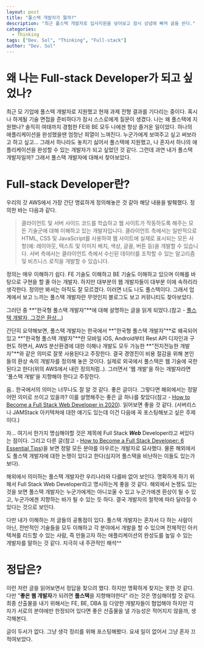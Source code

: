 ```yaml
---
layout: post
title: "풀스택 개발자가 뭘까?"
description: "최근 풀스택 개발자로 입사지원을 넣어보고 잠시 상념에 빠져 글을 쓴다."
categories: 
  - Thinking
tags: ["Dev. Sol", "Thinking", "Full-stack"]
author: "Dev. Sol"
---
```


# 왜 나는 Full-stack Developer가 되고 싶었나?

최근 모 기업에 풀스택 개발자로 지원했고 현재 과제 전형 결과를 기다리는 중이다. 혹시나 하게될 기술 면접을 준비하다가 잠시 스스로에게 질문이 생겼다. 나는 왜 풀스택에 지원했나? 솔직히 여태까지 경험한 FE와 BE 모두 나에겐 항상 즐거운 일이었다. 하나의 애플리케이션을 완성했을땐 엄청난 희열이 느껴진다. 누군가에게 보여주고 싶고 써보라고 하고 싶고... 그래서 하나라도 놓치기 싫어서 풀스택에 지원했고, 나 혼자서 하나의 애플리케이션을 완성할 수 있는 개발자가 되고 싶었던 것 같다. 그런데 과연 내가 풀스택 개발자일까? 그래서 풀스택 개발자에 대해서 찾아보았다. 

# Full-stack Developer란?

우리의 갓 AWS에서 가장 간단 명료하게 정의해놓은 것 같아 해당 내용을 발췌했다. 정의한 바는 다음과 같다.

> 클라이언트 및 서버 사이드 코드를 학습하고 웹 사이트가 작동하도록 해주는 모든 기술군에 대해 이해하고 있는 개발자입니다. 클라이언트 측에서는 일반적으로 HTML, CSS 및 JavaScript를 사용하여 웹 사이트에 실제로 표시되는 모든 사항(예: 레이아웃, 텍스트 및 이미지 배치, 색상, 글꼴, 버튼 등)을 개발할 수 있습니다. 서버 측에서는 클라이언트 측에서 수신된 데이터를 조작할 수 있는 알고리즘 및 비즈니스 로직을 개발할 수 있습니다.

정의는 매우 이해하기 쉽다. FE 기술도 이해하고 BE 기술도 이해하고 있으며 이해를 바탕으로 구현을 할 줄 아는 개발자. 하지만 대부분의 웹 개발자들이 대부분 이에 속하리라 생각한다. 정의만 봐서는 아직도 잘 모르겠다. 이러면 너도 나도 풀스택이다. 그래서 업계에서 보고 느끼는 풀스택 개발자란 무엇인지 블로그도 보고 커뮤니티도 찾아보았다.

그러던 중 **"한국형 풀스택 개발자"**에 대해 설명하는 글을 읽게 되었다.(참고 - <a href="https://brunch.co.kr/@supims/17">풀스택 개발자, 그것은 환상...</a>)

간단히 요약해보면, 풀스택 개발자는 한국에서 **"한국형 풀스택 개발자"**로 왜곡되어 있고 **"한국형 풀스택 개발자"**란 모바일 iOS, Android부터 Rest API 디자인과 구현도 하면서, AWS 분산환경에 대한 이해나 개발도 모두 가능한 **"전지전능한 개발자"**와 같은 의미로 잘못 사용된다고 주장한다. 결국 경영진이 비용 절감을 위해 본인들의 환상 속의 개발자를 정의해 놓은 것이다. 실제로 외국에서 풀스택은 웹 기술에 국한된다고 한다(위의 AWS에서 내린 정의처럼..). 그러면서 '웹 개발'을 하는 개발자라면 '풀스택 개발'을 지향해야 한다고 주장한다.

음.. 한국에서의 의미는 너무나도 잘 알 것 같다. 좋은 글이다. 그렇다면 해외에서는 정말 어떤 의미로 쓰이고 있을까? 이를 설명해주는 좋은 글 하나를 찾았다(참고 - <a href="https://www.freecodecamp.org/news/how-to-become-a-full-stack-web-developer-in-2020/">How to Become a Full Stack Web Developer in 2020</a>). 읽어보면 좋을 것 같다. (서버리스나 JAMStack 아키텍쳐에 대한 얘기도 있는데 이건 다음에 꼭 포스팅해보고 싶은 주제이다.)

자... 여기서 한가지 명심해야할 것은 제목에 Full Stack ***Web*** Developer라고 써있다는 점이다. 그리고 다른 글(참고 - <a href="https://www.freecodecamp.org/news/how-to-become-a-full-stack-web-developer-in-2020/">How to Become a Full Stack Developer: 6 Essential Tips</a>)을 보면 정말 모든 분야를 아우르는 개발자로 묘사했다. 물론 해외에서도 풀스택 개발자에 대한 논쟁이 있다고 한다(심지어 풀스택을 비난하는 이들도 있는가보다).

해외에서 의미하는 풀스택 개발자란 우리나라와 다를바 없어 보인다. 명확하게 하기 위해서 Full Stack Web Developer라고 명시하는게 좋을 것 같다. 해외에서 논쟁도 있는 것을 보면 풀스택 개발자는 누군가에게는 아니꼬울 수 있고 누군가에겐 환상이 될 수 있고, 누군가에겐 지향하는 바가 될 수 있는 듯 하다. 결국 개발자의 철학에 따라 달라질 수 있다는 것으로 보인다.

다만 내가 이해하는 저 글들의 공통점이 있다. 풀스택 개발자는 혼자서 다 하는 사람이 아닌, 전반적인 기술들을 모두 이해하고 각 분야에서 개발을 할 수 있으며 전체적인 아키텍쳐를 리드할 수 있는 사람, 즉 만들고자 하는 애플리케이션의 완성도를 높일 수 있는 개발자를 말하는 것 같다. 지극히 내 주관적인 해석^^

# 정답은?

이런 저런 글을 읽어보면서 정답을 찾으려 했다. 하지만 명확하게 찾지는 못한 것 같다. 다만 "**좋은 웹 개발자**가 되려면 **풀스택**을 지향해야한다" 라는 것은 명심해야할 것 같다. 최종 산출물을 내기 위해서는 FE, BE, DBA 등 다양한 개발자들이 협업해야 하지만 각자가 서로의 분야에만 한정되어 있다면 좋은 산출물을 낼 가능성은 적어지지 않을까, 생각해본다.

글이 두서가 없다. 그냥 생각 정리를 위해 포스팅해봤다.
요새 일이 없어서 그냥 혼자 끄적여보았다.




